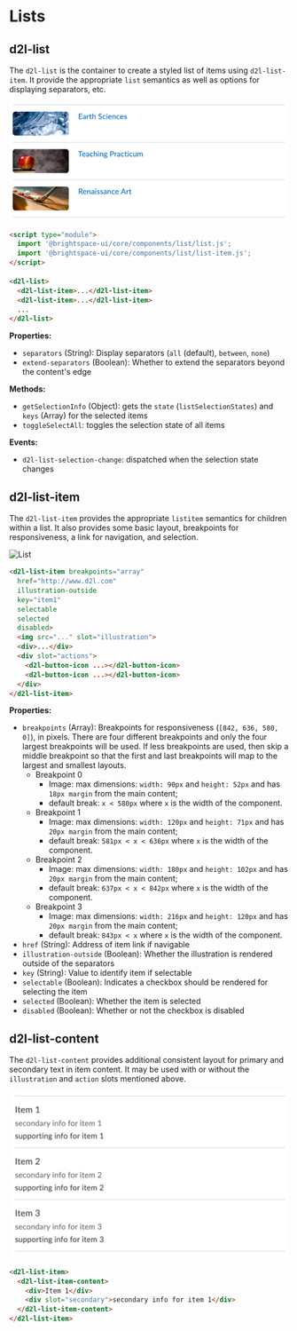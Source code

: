 # Lists

## d2l-list

The `d2l-list` is the container to create a styled list of items using `d2l-list-item`. It provide the appropriate `list` semantics as well as options for displaying separators, etc.

![List](./screenshots/list.png?raw=true)

```html
<script type="module">
  import '@brightspace-ui/core/components/list/list.js';
  import '@brightspace-ui/core/components/list/list-item.js';
</script>

<d2l-list>
  <d2l-list-item>...</d2l-list-item>
  <d2l-list-item>...</d2l-list-item>
  ...
</d2l-list>
```

**Properties:**

- `separators` (String): Display separators (`all` (default), `between`, `none`)
- `extend-separators` (Boolean): Whether to extend the separators beyond the content's edge

**Methods:**

- `getSelectionInfo` (Object): gets the `state` (`listSelectionStates`) and `keys` (Array) for the selected items
- `toggleSelectAll`: toggles the selection state of all items

**Events:**

- `d2l-list-selection-change`: dispatched when the selection state changes

## d2l-list-item

The `d2l-list-item` provides the appropriate `listitem` semantics for children within a list. It also provides some basic layout, breakpoints for responsiveness, a link for navigation, and selection.

![List](./screenshots/list-item.png?raw=true)

```html
<d2l-list-item breakpoints="array"
  href="http://www.d2l.com"
  illustration-outside
  key="item1"
  selectable
  selected
  disabled>
  <img src="..." slot="illustration">
  <div>...</div>
  <div slot="actions">
    <d2l-button-icon ...></d2l-button-icon>
    <d2l-button-icon ...></d2l-button-icon>
  </div>
</d2l-list-item>
```

**Properties:**

- `breakpoints` (Array): Breakpoints for responsiveness (`[842, 636, 580, 0]`), in pixels. There are four different breakpoints and only the four largest breakpoints will be used. If less breakpoints are used, then skip a middle breakpoint so that the first and last breakpoints will map to the largest and smallest layouts.
  - Breakpoint 0
    - Image: max dimensions: `width: 90px` and `height: 52px` and has `18px margin` from the main content;
    - default break: `x < 580px` where `x` is the width of the component.
  - Breakpoint 1
    - Image: max dimensions: `width: 120px` and `height: 71px` and has `20px margin` from the main content;
    - default break: `581px < x < 636px` where `x` is the width of the component.
  - Breakpoint 2
    - Image: max dimensions: `width: 180px` and `height: 102px` and has `20px margin` from the main content;
    - default break: `637px < x < 842px`  where `x` is the width of the component.
  - Breakpoint 3
    - Image: max dimensions: `width: 216px` and `height: 120px` and has `20px margin` from the main content;
    - default break: `843px < x`  where `x` is the width of the component.
- `href` (String): Address of item link if navigable
- `illustration-outside` (Boolean): Whether the illustration is rendered outside of the separators
- `key` (String): Value to identify item if selectable
- `selectable` (Boolean): Indicates a checkbox should be rendered for selecting the item
- `selected` (Boolean): Whether the item is selected
- `disabled` (Boolean): Whether or not the checkbox is disabled

## d2l-list-content

The `d2l-list-content` provides additional consistent layout for primary and secondary text in item content. It may be used with or without the `illustration` and `action` slots mentioned above.

![List](./screenshots/list-item-content.png?raw=true)

```html
<d2l-list-item>
  <d2l-list-item-content>
    <div>Item 1</div>
    <div slot="secondary">secondary info for item 1</div>
  </d2l-list-item-content>
</d2l-list-item>
```
